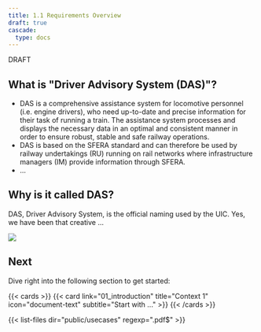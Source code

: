 ```yaml
---
title: 1.1 Requirements Overview
draft: true
cascade:
  type: docs
---
```

DRAFT

## What is "Driver Advisory System (DAS)"?
* DAS is a comprehensive assistance system for locomotive personnel (i.e. engine drivers), who need up-to-date and precise information for their task of running a train. The assistance system processes and displays the necessary data in an optimal and consistent manner in order to ensure robust, stable and safe railway operations.
* DAS is based on the SFERA standard and can therefore be used by railway undertakings (RU) running on rail networks where infrastructure managers (IM) provide information through SFERA.
* ...
## Why is it called DAS?
DAS, Driver Advisory System, is the official naming used by the UIC. Yes, we have been that creative ...

![](dfo_technical_context.drawio.svg)

## Next

Dive right into the following section to get started:

{{< cards >}}
{{< card link="01_introduction" title="Context 1" icon="document-text" subtitle="Start with ..." >}}
{{< /cards >}}

{{< list-files dir="public/usecases" regexp=".pdf$" >}}

